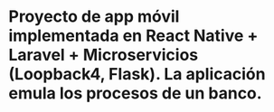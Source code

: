 # Proyecto de app móvil implementada en React Native + Laravel + Microservicios (Loopback4, Flask). La aplicación emula los procesos de un banco.
